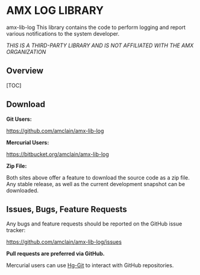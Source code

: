 # AMX LOG LIBRARY

amx-lib-log
This library contains the code to perform logging and report various notifications to the system developer.

*THIS IS A THIRD-PARTY LIBRARY AND IS NOT AFFILIATED WITH THE AMX ORGANIZATION*


## Overview

[TOC]


## Download

**Git Users:**

https://github.com/amclain/amx-lib-log


**Mercurial Users:**

https://bitbucket.org/amclain/amx-lib-log


**Zip File:**

Both sites above offer a feature to download the source code as a zip file.
Any stable release, as well as the current development snapshot can be downloaded.


## Issues, Bugs, Feature Requests

Any bugs and feature requests should be reported on the GitHub issue tracker:

https://github.com/amclain/amx-lib-log/issues


**Pull requests are preferred via GitHub.**

Mercurial users can use [Hg-Git](http://hg-git.github.io/) to interact with
GitHub repositories.
